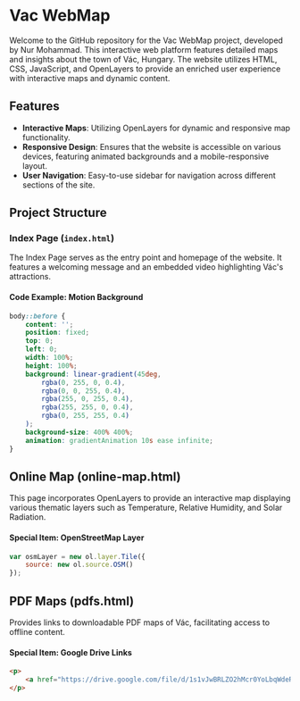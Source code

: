 # Vac WebMap

Welcome to the GitHub repository for the Vac WebMap project, developed by Nur Mohammad. This interactive web platform features detailed maps and insights about the town of Vác, Hungary. The website utilizes HTML, CSS, JavaScript, and OpenLayers to provide an enriched user experience with interactive maps and dynamic content.

## Features

- **Interactive Maps**: Utilizing OpenLayers for dynamic and responsive map functionality.
- **Responsive Design**: Ensures that the website is accessible on various devices, featuring animated backgrounds and a mobile-responsive layout.
- **User Navigation**: Easy-to-use sidebar for navigation across different sections of the site.

## Project Structure

### Index Page (`index.html`)

The Index Page serves as the entry point and homepage of the website. It features a welcoming message and an embedded video highlighting Vác's attractions.

#### Code Example: Motion Background

```css
body::before {
    content: '';
    position: fixed;
    top: 0;
    left: 0;
    width: 100%;
    height: 100%;
    background: linear-gradient(45deg,
        rgba(0, 255, 0, 0.4),
        rgba(0, 0, 255, 0.4),
        rgba(255, 0, 255, 0.4),
        rgba(255, 255, 0, 0.4),
        rgba(0, 255, 255, 0.4)
    );
    background-size: 400% 400%;
    animation: gradientAnimation 10s ease infinite;
}
```

## Online Map (online-map.html)
This page incorporates OpenLayers to provide an interactive map displaying various thematic layers such as Temperature, Relative Humidity, and Solar Radiation.

#### Special Item: OpenStreetMap Layer
```javascript
var osmLayer = new ol.layer.Tile({
    source: new ol.source.OSM()
});
```
## PDF Maps (pdfs.html)
Provides links to downloadable PDF maps of Vác, facilitating access to offline content.

#### Special Item: Google Drive Links
```html
<p>
    <a href="https://drive.google.com/file/d/1s1vJwBRLZO2hMcr0YoLbqWdeRXP0QNd9/view?usp=sharing" target="_blank">Touristic Map</a>
</p>
```

